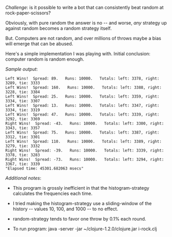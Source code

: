 *Challenge*: is it possible to write a bot that can consistently beat random at
rock-paper-scissors?

Obviously, with pure random the answer is no -- and worse, *any* strategy up
against random becomes a random strategy itself.

But.  Computers are not random, and over millions of throws maybe a bias will
emerge that can be abused.

Here's a simple implementation I was playing with.  Initial conclusion:
computer random is random enough.

*Sample output*:

    Left Wins!  Spread: 89.   Runs: 10000.   Totals: left: 3378, right: 3289, tie: 3333
    Left Wins!  Spread: 160.   Runs: 10000.   Totals: left: 3388, right: 3228, tie: 3384
    Left Wins!  Spread: 25.   Runs: 10000.   Totals: left: 3359, right: 3334, tie: 3307
    Left Wins!  Spread: 13.   Runs: 10000.   Totals: left: 3347, right: 3334, tie: 3319
    Left Wins!  Spread: 47.   Runs: 10000.   Totals: left: 3339, right: 3292, tie: 3369
    Right Wins!  Spread: -43.   Runs: 10000.   Totals: left: 3300, right: 3343, tie: 3357
    Left Wins!  Spread: 75.   Runs: 10000.   Totals: left: 3387, right: 3312, tie: 3301
    Left Wins!  Spread: 110.   Runs: 10000.   Totals: left: 3389, right: 3279, tie: 3332
    Right Wins!  Spread: -39.   Runs: 10000.   Totals: left: 3339, right: 3378, tie: 3283
    Right Wins!  Spread: -73.   Runs: 10000.   Totals: left: 3294, right: 3367, tie: 3339
    "Elapsed time: 45301.682063 msecs"

*Additional notes*:

- This program is grossly inefficient in that the histogram-strategy
  calculates the frequencies each time.

- I tried making the histogram-strategy use a sliding-window of the history
  -- values 10, 100, and 1000 -- to no effect.

- random-strategy tends to favor one throw by 0.1% each round.

- To run program: java -server -jar ~/clojure-1.2.0/clojure.jar i-rock.clj


